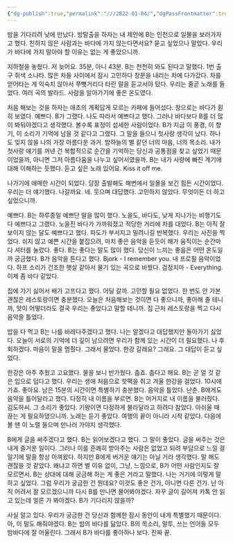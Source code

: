 ```yaml
---
{"dg-publish":true,"permalink":"///2022-01-04/","dgPassFrontmatter":true}
---
```


밤을 기다리려 낮에 만났다. 방탈출을 하자는 내 제안에 B는 인천으로 일몰을 보러가자고 했다. 친하지 않은 사람과는 바다에 가지 않는다면서요? 묻고 싶었으나 말았다. 우리가 바다에 가지 말아야 할 이유는 없는 게 좋았으니까.

지하철을 놓쳤다. 저 늦어요. 35분, 아니 43분. B는 천천히 와도 된다고 말했다. 1번 출구 쥐색 소나타. 많은 차들 사이에서 잠시 고민하다 창문을 내리는 차에 다가갔다. 차를 얻어타는 게 익숙치 않아서 쭈뼛거리다 타란 말을 듣고서야 탔다. 우리는 줄곧 노래를 들었다. 여러 곡의 발라드. 사람을 알아가기에 좋은 온도였다.

처음 해보는 것을 하자는 애초의 계획답게 모르는 카페에 들어섰다. 창으로는 바다가 훤히 보였다. 예쁘다. B가 그랬다. 나도 따라서 예쁘다고 했다. 그러나 바다보다 B를 더 많이 봐둬야겠다고 생각했다. 볼수록 표정이 섬세한 사람이었다. B가 지금 이 풍경, 이 향기, 이 소리가 기억에 남을 것 같다고 그랬다. 그 말을 들으니 첫사랑 생각이 났다. 하나도 잊지 않을 나의 가장 아름다운 과거. 밤하늘의 별 같던 너의 마음, 너의 목소리. 내가 첫사랑 얘기를 꺼낸 건 복합적으로 순간을 기억하는 당신과 공통점을 찾고 싶었기 때문이었을까, 아니면 그저 아름다움을 나누고 싶어서였을까. B는 내가 사랑에 빠진 계기에 대해 이해하는 듯했다.
듣고 싶은 노래 있어요. Kiss it off me.

나가기에 애매한 시간이 되었다. 당장 출발해도 해변에서 일몰을 보긴 힘든 시간이었다. 우리는 더 얘기했다. 나갈까요. 네. 웃으며 대답했다. 고민하지 않았다. 무엇이든 더 하고 싶었으니까.

예쁘다. B는 하루종일 예쁘단 말을 많이 했다. 노을도, 바다도, 낮게 지나가는 비행기도 다 예쁘다고 그랬다.
노을진 바다가 가까워졌고 적당한 거리에 차를 대었다. B는 아직 잘 보이지 않는 달도 예쁘다고 했다. 파도가 부서지고 밀려나길 반복했다. 우리는 사진을 찍었다. 쉬지 않고 예쁜 시간을 붙잡으려, 마치 좋은 음악을 듣듯이 해가 움직이는 순간마다 셔터를 눌렀다. 좋다. B는 좋다는 말도 많이 했다. 당신이 느끼는 좋음은 어떤 온도일까 궁금했다. B가 음악을 튼다고 했다. Bjork - I remember you. 내 프로필 음악이었다. 하프 소리가 건조한 햇살 같아서 물기 있는 곡으로 바꿨다. 검정치마 - Everything. 이제 좀 바다 같았다.

집에 가기 싫어서 배가 고프다고 했다. 어딜 갈까. 고민할 필요 없었다. 한 번도 안 가본 괜찮은 레스토랑이면 충분했다. 오늘은 처음해보는 것이면 다 좋으니까, 좋아해 줄 테니까, 맛이 어떻더라도 결국 우리는 좋았다고 말할 테니까. 집 근처 레스토랑을 찍고 다시 음악을 틀었다.

밥을 다 먹고 B는 나를 바래다주겠다고 했다. 나는 알겠다고 대답했지만 돌아가기 싫었다. 오늘이 서로의 기억에 더 깊이 남으려면 우리가 함께 있는 시간이 더 필요했다. 나 후회하겠다. 마음이 말을 멈췄다. 그래서 물었다. 한강 갈래요? 그래요. 그 대답이 듣고 싶었다.

한강은 아주 추웠고 고요했다. 물을 보니 반가웠다. 춥죠. 춥다고 해요. B는 곧 얼 것 같은 입으로 덥다고 했다. 우리는 생애 처음으로 핫팩을 쥐고 겨울 한강을 걸었다. 10시에 가죠. 좋아요. 남은 15분의 시간이면 특별하기 충분했다. 음악을 틀었다. 난춘. B에게도 음악을 틀어달라고 했다. 다정히 내 이름을 부르면. B는 어거지로 내 이름을 불러줬다. 김도하씨. 그 소리가 좋았다. 기왕이면 다정하게 불라달라고 하려다 참았다. 아쉬울 때 끊는 게 필요하댔으니까. 노래는 듣기 좋았다. 여행의 끝이 아니라 시작 같았다. 다음에 볼 땐 이 노랠 들으며 만나러 가야지 생각했다.

B에게 글을 써주겠다고 했다. B는 읽어보겠다고 했다. 그 말이 좋았다. 글을 써주는 것은 내게 즐거운 일이다. 그러나 이를 흔쾌히 받아주는 사람은 없었고 되려 부담으로 느낄 걸 알기에 말을 항상 아껴왔다. 하지만 B에게 버거운 얘기는 아닐 거라 생각했다. 말 해도 괜찮을 것 같았다. 왜냐고 하면 별 이유 없이, 그냥, 느낌으로, B가 어떤 사람인지도 잘 모르면서. B는 상대에 대해 궁금해 하는 게 좋은 거라고 말했다. 나는 거기에 이렇게 말하고 싶었다. 그럼 우리가 궁금한 건 뭔데요? 이것도 좋은 건가, 아니면 다른 건가. 난 아직 어려서 잘 모르겠으니까 다시 B를 만나면 물어봐야겠다. 자꾸 글이 길어져 카톡 안 읽고 있는데 얼른 가 봐야겠다. B가 기다리지 않을까?

사실 알고 있다. 우리가 궁금한 건 당신과 함께한 잠시 동안이 내게 특별했기 때문이다. 아, 이 말도 해줘야겠다. B는 밤의 바다를 닮았다. B의 목소리, 말투, 쓰는 언어들 모두 밤바다에 잘 어울린다. 그래서 B가 바다를 좋아하나 보다. 진짜 끝.
